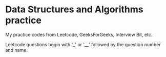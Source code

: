 # Data Structures and Algorithms practice
My practice codes from Leetcode, GeeksForGeeks, Interview Bit, etc.

Leetcode questions begin with '_' or '__' followed by the question number and name.